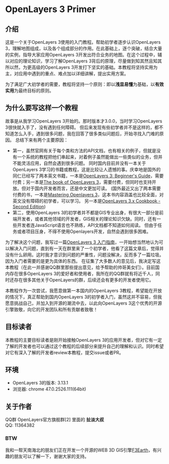 # OpenLayers 3 Primer

## 介绍
这是一个关于OpenLayers 3使用的入门教程。帮助初学者逐步认识OpenLayers 3，理解地图组成，以及各个组成部分的作用。在此基础上，逐个突破，结合大量的实例，指导大家应用OpenLayers 3开发出符合业务的地图。在这个过程中，辅以对应的理论知识，学习了解OpenLayers 3背后的原理，尽量做到知其然且知其所以然，为更高级的OpenLayers 3开发打下坚实的基础。本教程将坚持实用为主，对应用中遇到的重点、难点加以详细讲解，提出实用方案。

为了满足广大初学者的需要，教程将坚持一个原则：即以**浅显易懂**为基础，以**有效实用**为最终目标的原则。

## 为什么要写这样一个教程
故事是从我学习OpenLayers 3开始的。那时版本才3.0.0，当时学习OpenLayers 3很快就入手了，没有遇到任何障碍。 但后来发现有些初学者并不是这样的，都不知道怎么入手，遇到很多问题，我在回答了很多类似问题后，开始寻找入门难的原因。 总结下来有两个主要原因：
* 第一，虽然官网有关于每个类和方法的API文档，也有相关的例子，但就是没有一个系统的教程把他们串起来，对着例子虽然能做出一些类似的业务，但并不能灵活应用，自然会遇到很多问题。 同时国内目前并没有一本关于OpenLayers 3学习的书籍或教程，这是比较让人遗憾的事。庆幸地是国外的同仁已经写了两本英文书籍，一本是[OpenLayers 3: Beginner's Guide](https://www.packtpub.com/web-development/openlayers-3-beginner%E2%80%99s-guide)，需要付费；另一本是[The book of OpenLayers 3](https://leanpub.com/thebookofopenlayers3)，需要付费，但同时也支持开放。但对于国内开发者而言，还是中文更加可读。 (国外最近又出了两本需要付费的书，一本是[Mastering Openlayers 3](https://www.packtpub.com/web-development/mastering-openlayers-3)，这本书内容涵盖也比较全面，对英文没有障碍的初学者，可以学习。 另一本是[OpenLayers 3.x Cookbook - Second Edition](https://www.packtpub.com/web-development/openlayers-3x-cookbook-second-edition))
* 第二，使用OpenLayers 3的初学者并不都是GIS专业出身，有很大一部分是前端开发者，或者其他领域的开发者，GIS相关的理论知识欠缺。同时，还有一些开发者连JavaScript语言也不熟练，API文档都不知道如何阅读。 但由于任务或者项目压身，不得不使用Openlayers开发，自然会遇到很多困难。

为了解决这个问题，我写过一篇[OpenLayers 3 入门指南](http://www.jianshu.com/p/6785e755fa0d)，一开始想当然地认为可以解决入门问题，直到有一天在群里来了一个初学者，他看了这篇文章后，觉得并没有什么卵用。这时我才意识到问题的严重性，问题没解决，反而多了一篇垃圾。因为入门者需要的是更为具体的东西。 在征集了大多数人的意见后，我决定写这本教程（在此一并感谢QQ群里那些提出意见，给予帮助的帅哥美女们）。目前国内存在很多OpenLayers 3的爱好者和使用者，我所在的QQ群就有将近千人，同时还存在很多其他关于OpenLayers的群，后续还会有更多的开发者使用它。

本教程作为一次尝试，我愿意做第一本国内的OpenLayers 3教程，希望能在开放的情况下，真正帮助到国内OpenLayers 3的初学者入门，虽然这并不容易，但我愿意挑战自己，并加入到开源的潮流中去，以此向OpenLayers 3这个优秀的开源引擎致敬，向它的开发团队和所有贡献者致敬！

## 目标读者
本教程的主要目标读者是刚开始接触OpenLayers 3的应用开发者，但对它有一定了解的开发者也可以通过这个教程的后续部分来提升自己的理解和认识。同时希望对它有深入了解的开发者review本教程，提交issue或者PR。

## 环境
* OpenLayers 3的版本: 3.13.1
* 浏览器: chrome 47.0.2526.111(64bit)

## 关于作者
QQ群 OpenLayers官方旗舰群[2] 里面的 **扯淡大叔**     
QQ: 11364382

### BTW
我和一帮天南海北的朋友们正在开发一个开源的WEB 3D GIS引擎[F3Earth](http://www.f3earth.com)，有兴趣的朋友可以了解一下，谢谢大家的支持。
